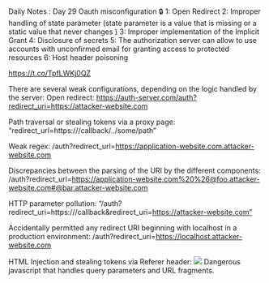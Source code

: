 Daily Notes : Day 29 
Oauth misconfiguration 🔒
1: Open Redirect 
2: Improper handling of state parameter (state parameter is a value that is missing or a static value that never changes ) 
3: Improper implementation of the Implicit Grant
4: Disclosure of secrets
5: The authorization server can allow to use accounts with unconfirmed email for granting access to protected resources
6: Host header poisoning

https://t.co/TpfLWKj0QZ

There are several weak configurations, depending on the logic handled by the server:
Open redirect:
https://auth-server.com/auth?redirect_uri=https://attacker-website.com

Path traversal or stealing tokens via a proxy page:
“redirect_url=https://<app-auth-url>/callback/../some/path” 

Weak regex:
/auth?redirect_url=https://application-website.com.attacker-website.com

Discrepancies between the parsing of the URI by the different components:
/auth?redirect_url=https://application-website.com%20%26@foo.attacker-website.com#@bar.attacker-website.com

HTTP parameter pollution:
“/auth?redirect_uri=https://<app-auth-url>/callback&redirect_uri=https://attacker-website.com”

Accidentally permitted any redirect URI  beginning with localhost in a production environment:
/auth?redirect_uri=https://localhost.attacker-website.com

HTML Injection and stealing tokens via Referer header:
<img src="http://attacker-website.com">
Dangerous javascript that handles query parameters and URL fragments.

